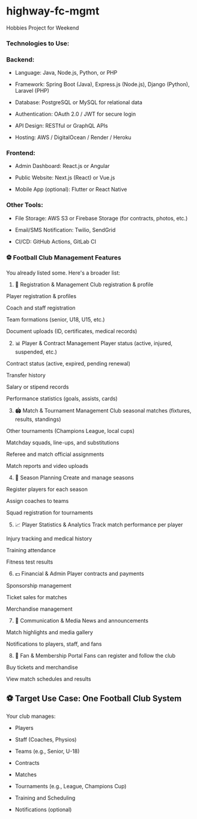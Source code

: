 # highway-fc-mgmt
Hobbies Project for Weekend


### Technologies to Use:
### Backend:

- Language: Java, Node.js, Python, or PHP

- Framework: Spring Boot (Java), Express.js (Node.js), Django (Python), Laravel (PHP)

- Database: PostgreSQL or MySQL for relational data

- Authentication: OAuth 2.0 / JWT for secure login

- API Design: RESTful or GraphQL APIs

- Hosting: AWS / DigitalOcean / Render / Heroku


### Frontend:

- Admin Dashboard: React.js or Angular

- Public Website: Next.js (React) or Vue.js

- Mobile App (optional): Flutter or React Native

### Other Tools:

- File Storage: AWS S3 or Firebase Storage (for contracts, photos, etc.)

- Email/SMS Notification: Twilio, SendGrid

- CI/CD: GitHub Actions, GitLab CI

### ⚽ Football Club Management Features


You already listed some. Here's a broader list:

1. 🧾 Registration & Management
   Club registration & profile

Player registration & profiles

Coach and staff registration

Team formations (senior, U18, U15, etc.)

Document uploads (ID, certificates, medical records)

2. 📊 Player & Contract Management
   Player status (active, injured, suspended, etc.)

Contract status (active, expired, pending renewal)

Transfer history

Salary or stipend records

Performance statistics (goals, assists, cards)

3. 🏟️ Match & Tournament Management
   Club seasonal matches (fixtures, results, standings)

Other tournaments (Champions League, local cups)

Matchday squads, line-ups, and substitutions

Referee and match official assignments

Match reports and video uploads

4. 📅 Season Planning
   Create and manage seasons

Register players for each season

Assign coaches to teams

Squad registration for tournaments

5. 📈 Player Statistics & Analytics
   Track match performance per player

Injury tracking and medical history

Training attendance

Fitness test results

6. 💵 Financial & Admin
   Player contracts and payments

Sponsorship management

Ticket sales for matches

Merchandise management

7. 📢 Communication & Media
   News and announcements

Match highlights and media gallery

Notifications to players, staff, and fans

8. 👥 Fan & Membership Portal
   Fans can register and follow the club

Buy tickets and merchandise

View match schedules and results




## ⚽ Target Use Case: One Football Club System
Your club manages:

- Players

- Staff (Coaches, Physios)

- Teams (e.g., Senior, U-18)

- Contracts

- Matches

- Tournaments (e.g., League, Champions Cup)

- Training and Scheduling

- Notifications (optional)
